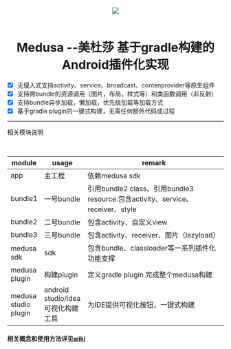 <div align=center><img src="https://timgsa.baidu.com/timg?image&quality=80&size=b9999_10000&sec=1487937880420&di=eac044d2ea0a05eafb9c8b1603e93fb8&imgtype=0&src=http%3A%2F%2Fimg1.cache.netease.com%2Fcatchpic%2FD%2FDE%2FDE30E317FFFACFBD21FFD9D09E08DC90.jpg">
</div>
<div align=center>
  <h1>Medusa --美杜莎 基于gradle构建的Android插件化实现</h1>
</div>

- [x] 无侵入式支持activity、service、broadcast、contenprovider等原生组件
- [x] 支持跨bundle的资源调用（图片，布局，样式等）和类函数调用（非反射）
- [x] 支持bundle异步加载，懒加载，优先级加载等加载方式
- [x] 基于gradle plugin的一键式构建，无需任何额外代码或过程

------
<p>相关模块说明</p>
<table>
  <thead>
    <tr>
      <th style="width:15%">module</th>
      <th style="width:20%">usage</th>
      <th style="width:65%">remark</th>
    </tr>
  </thead>
  <tbody>
    <tr>
      <td>app</td>
      <td>主工程</td>
      <td>依赖medusa sdk</td>
    </tr>
    <tr>
      <td>bundle1</td>
      <td>一号bundle</td>
      <td>引用bundle2 class、引用bundle3 resource.包含activity、service、receiver、style</td>
    </tr>
    <tr>
      <td>bundle2</td>
      <td>二号bundle</td>
      <td>包含activity、自定义view</td>
    </tr>
    <tr>
      <td>bundle3</td>
      <td>三号bundle</td>
      <td>包含activity、receiver、图片（lazyload）</td>
    </tr>
    <tr>
      <td>medusa sdk</td>
      <td>sdk</td>
      <td>包含bundle、classloader等一系列插件化功能支撑</td>
    </tr>
    <tr>
      <td>medusa plugin</td>
      <td>构建plugin</td>
      <td>定义gradle plugin 完成整个medusa构建</td>
    </tr>
    <tr>
      <td>medusa studio plugin</td>
      <td>android studio/idea 可视化构建工具</td>
      <td>为IDE提供可视化按钮，一键式构建</td>
    </tr>
  </tbody>
</table>






#### 相关概念和使用方法详见[wiki](https://github.com/jy01331184/Medusa/wiki) 

